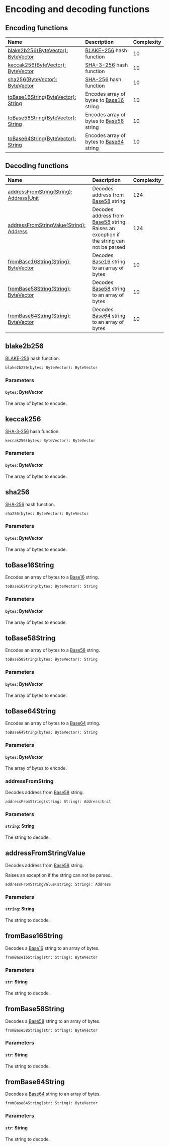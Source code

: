 # Encoding and decoding functions

## Encoding functions

| Name | Description | Complexity |
| :--- | :--- | :--- |
| [blake2b256(ByteVector): ByteVector](#blake2b256) | [BLAKE-256](https://en.wikipedia.org/wiki/BLAKE_%28hash_function%29) hash function | 10 |
| [keccak256(ByteVector): ByteVector](#keccak256)| [SHA-3-256](https://en.wikipedia.org/wiki/SHA-3) hash function | 10 |
| [sha256(ByteVector): ByteVector](#sha256) | [SHA-256](https://en.wikipedia.org/wiki/SHA-2) hash function | 10 |
| [toBase16String(ByteVector): String](#tobase16string)  | Encodes array of bytes to [Base16](https://en.wikipedia.org/wiki/Hexadecimal) string | 10 |
| [toBase58String(ByteVector): String](#tobase58string) | Encodes array of bytes to [Base58](https://en.wikipedia.org/wiki/Base58) string | 10 |
| [toBase64String(ByteVector): String](#tobase64string) | Encodes array of bytes to [Base64](https://en.wikipedia.org/wiki/Base64) string | 10 |

## Decoding functions

| Name | Description | Complexity |
| :--- | :--- | :--- |
| [addressFromString(String): Address&#124;Unit](#addressfromstring)| Decodes address from [Base58](https://en.wikipedia.org/wiki/Base58) string | 124 |
| [addressFromStringValue(String): Address](#addressfromstringvalue)</a> | Decodes address from [Base58](https://en.wikipedia.org/wiki/Base58) string.<br>Raises an exception if the string can not be parsed | 124 |
| [fromBase16String(String): ByteVector](#frombase16string) | Decodes [Base16](https://en.wikipedia.org/wiki/Hexadecimal) string to an array of bytes | 10 |
| [fromBase58String(String): ByteVector](#frombase58string) | Decodes [Base58](https://en.wikipedia.org/wiki/Base58) string to an array of bytes | 10 |
| [fromBase64String(String): ByteVector](#frombase64string)| Decodes [Base64](https://en.wikipedia.org/wiki/Base64) string to an array of bytes | 10 |

## blake2b256

[BLAKE-256](https://en.wikipedia.org/wiki/BLAKE_%28hash_function%29) hash function.

```
blake2b256(bytes: ByteVector): ByteVector
```

### Parameters

#### `bytes`: ByteVector

The array of bytes to encode.

## keccak256

[SHA-3-256](https://en.wikipedia.org/wiki/SHA-3) hash function.

```
keccak256(bytes: ByteVector): ByteVector
```

### Parameters

#### `bytes`: ByteVector

The array of bytes to encode.

## sha256

[SHA-256](https://en.wikipedia.org/wiki/SHA-2) hash function.

```
sha256(bytes: ByteVector): ByteVector
```

### Parameters

#### `bytes`: ByteVector

The array of bytes to encode.

## toBase16String

Encodes an array of bytes to a [Base16](https://en.wikipedia.org/wiki/Hexadecimal) string.

```
toBase16String(bytes: ByteVector): String
```

### Parameters

#### `bytes`: ByteVector

The array of bytes to encode.

## toBase58String

Encodes an array of bytes to a [Base58](https://en.wikipedia.org/wiki/Base58) string.

```
toBase58String(bytes: ByteVector): String
```

### Parameters

#### `bytes`: ByteVector

The array of bytes to encode.

## toBase64String

Encodes an array of bytes to a [Base64](https://en.wikipedia.org/wiki/Base64) string.

```
toBase64String(bytes: ByteVector): String
```

### Parameters

#### `bytes`: ByteVector

The array of bytes to encode.

### addressFromString

Decodes address from [Base58](https://en.wikipedia.org/wiki/Base58) string.

```
addressFromString(string: String): Address|Unit
```

### Parameters

#### `string`: String

The string to decode.

## addressFromStringValue

Decodes address from [Base58](https://en.wikipedia.org/wiki/Base58) string.

Raises an exception if the string can not be parsed.

```
addressFromStringValue(string: String): Address
```

### Parameters

#### `string`: String

The string to decode.

## fromBase16String

Decodes a [Base16](https://en.wikipedia.org/wiki/Hexadecimal) string to an array of bytes.

```
fromBase16String(str: String): ByteVector
```

### Parameters

#### `str`: String

The string to decode.

## fromBase58String

Decodes a [Base58](https://en.wikipedia.org/wiki/Base58) string to an array of bytes.

```
fromBase58String(str: String): ByteVector
```

### Parameters

#### `str`: String

The string to decode.

## fromBase64String

Decodes a [Base64](https://en.wikipedia.org/wiki/Base64) string to an array of bytes.

```
fromBase64String(str: String): ByteVector
```

### Parameters

#### `str`: String

The string to decode.
